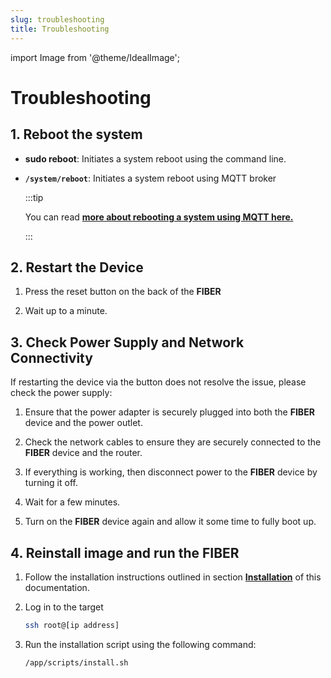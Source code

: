 ```yaml
---
slug: troubleshooting
title: Troubleshooting
---
```

import Image from '@theme/IdealImage';

# Troubleshooting

## 1. Reboot the system

- **sudo reboot**: Initiates a system reboot using the command line.

- **`/system/reboot`**: Initiates a system reboot using MQTT broker

  :::tip

  You can read [**more about rebooting a system using MQTT here.**](./mqtt-broker#system)

  :::

## 2. Restart the Device

1. Press the reset button on the back of the **FIBER**

2. Wait up to a minute.

## 3. Check Power Supply and Network Connectivity

If restarting the device via the button does not resolve the issue, please check the power supply:

1. Ensure that the power adapter is securely plugged into both the **FIBER** device and the power outlet.

2. Check the network cables to ensure they are securely connected to the **FIBER** device and the router.

3. If everything is working, then disconnect power to the **FIBER** device by turning it off.

4. Wait for a few minutes.

5. Turn on the **FIBER** device again and allow it some time to fully boot up.


## 4. Reinstall image and run the FIBER

1. Follow the installation instructions outlined in section [**Installation**](./installation-setup) of this documentation.

2. Log in to the target

    ```bash
    ssh root@[ip address]
    ```

3.  Run the installation script using the following command:

    ```bash
    /app/scripts/install.sh
    ```